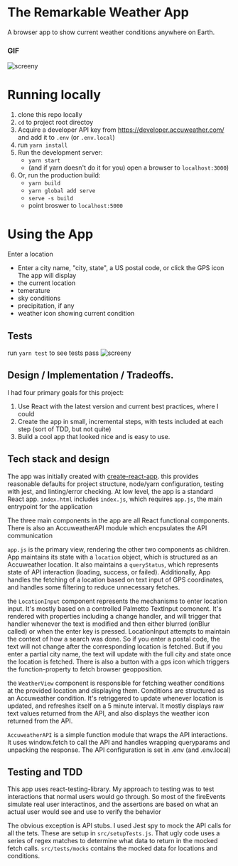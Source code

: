 # The Remarkable Weather App

A browser app to show current weather conditions anywhere on Earth.

### GIF

![screeny](https://user-images.githubusercontent.com/950669/137359260-ac61fabd-1cdf-4836-93b9-20165844b01e.gif)

# Running locally

1. clone this repo locally
2. `cd` to project root directoy
3. Acquire a developer API key from https://developer.accuweather.com/ and add it to `.env` (or `.env.local`)
4. run `yarn install`
5. Run the development server:
   - `yarn start`
   - (and if yarn doesn't do it for you) open a browser to `localhost:3000`)
6. Or, run the production build:
   - `yarn build`
   - `yarn global add serve`
   - `serve -s build`
   - point broswer to `localhost:5000`

# Using the App

Enter a location

- Enter a city name, "city, state", a US postal code, or click the GPS icon
  The app will display
- the current location
- temerature
- sky conditions
- precipitation, if any
- weather icon showing current condition

## Tests

run `yarn test` to see tests pass
![screeny](https://user-images.githubusercontent.com/950669/137359239-58d2d909-b17c-496b-acb6-0f49ffec8035.gif)

## Design / Implementation / Tradeoffs.

I had four primary goals for this project:

1. Use React with the latest version and current best practices, where I could
2. Create the app in small, incremental steps, with tests included at each step (sort of TDD, but not quite)
3. Build a cool app that looked nice and is easy to use.

## Tech stack and design

The app was initially created with [create-react-app](https://create-react-app.dev/). this provides reasonable defaults for project structure, node/yarn configuration, testing with jest, and linting/error checking. At low level, the app is a standard React app. `index.html` includes `index.js`, which requires `app.js`, the main entrypoint for the application

The three main components in the app are all React functional components. There is also an AccuweatherAPI module which encpsulates the API communication

`app.js` is the primary view, rendering the other two components as children. App maintains its state with a `location` object, which is structured as an Accuweather location. It also maintains a `queryStatus`, which represents state of API interaction (loading, success, or failed). Additionally, App handles the fetching of a location based on text input of GPS coordinates, and handles some filtering to reduce unnecessary fetches.

the `LocationInput` component represents the mechanisms to enter location input. It's mostly based on a controlled Palmetto TextInput comonent. It's rendered with properties including a change handler, and will trigger that handler whenever the text is modified and then either blurred (onBlur called) or when the enter key is pressed. LocationInput attempts to maintain the context of how a search was done. So if you enter a postal code, the text will not change after the corresponding location is fetched. But if you enter a partial city name, the text will update with the full city and state once the location is fetched. There is also a button with a gps icon which triggers the function-property to fetch browser geopposition.

the `WeatherView` component is responsible for fetching weather conditions at the provided location and displaying them. Conditions are structured as an Accuweather condition. It's retriggered to update whenever location is updated, and refreshes itself on a 5 minute interval. It mostly displays raw text values returned from the API, and also displays the weather icon returned from the API.

`AccuweatherAPI` is a simple function module that wraps the API interactions. It uses window.fetch to call the API and handles wrapping queryparams and unpacking the response. The API configuration is set in .env (and .env.local)

## Testing and TDD

This app uses react-testing-library. My approach to testing was to test interactions that normal users would go through. So most of the fireEvents simulate real user interactinos, and the assertions are based on what an actual user would see and use to verify the behavior

The obvious exception is API stubs. I used Jest spy to mock the API calls for all the tets. These are setup in `src/setupTests.js`. That ugly code uses a series of regex matches to determine what data to return in the mocked fetch calls. `src/tests/mocks` contains the mocked data for locations and conditions.
